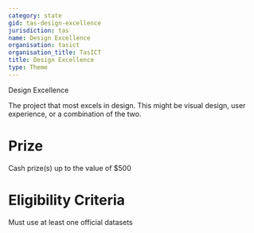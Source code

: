 ```yaml
---
category: state
gid: tas-design-excellence
jurisdiction: tas
name: Design Excellence
organisation: tasict
organisation_title: TasICT
title: Design Excellence
type: Theme
---
```


Design Excellence

The project that most excels in design.  This might be visual design, user experience, or a combination of the two.

# Prize
Cash prize(s) up to the value of $500

# Eligibility Criteria
Must use at least one official datasets

